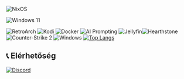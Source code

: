 ![NixOS](https://img.shields.io/badge/-NixOS-5277C3?style=flat&logo=nixos&logoColor=white)

![Windows 11](https://img.shields.io/badge/-Windows%2011-0078D6?style=flat&logo=windows&logoColor=white)

![RetroArch](https://img.shields.io/badge/-RetroArch-000000?style=flat&logo=retroarch&logoColor=white)
![Kodi](https://img.shields.io/badge/-Kodi-17A2D2?style=flat&logo=kodi&logoColor=white) ![Docker](https://img.shields.io/badge/-Docker-2496ED?style=flat&logo=docker&logoColor=white) ![AI Prompting](https://img.shields.io/badge/-AI%20Prompting-412991?style=flat&logo=openai&logoColor=white) ![Jellyfin](https://img.shields.io/badge/-Jellyfin-00A4DC?style=flat&logo=jellyfin&logoColor=white)![Hearthstone](https://img.shields.io/badge/-Hearthstone-0C2C56?style=flat&logo=Battle.net&logoColor=white)
![Counter-Strike 2](https://img.shields.io/badge/-Counter--Strike%202-FA9C1C?style=flat&logo=counter-strike&logoColor=white)
![Windows](https://img.shields.io/badge/-Windows-0078D6?style=flat&logo=windows&logoColor=white)
[![Top Langs](https://github-readme-stats.vercel.app/api/top-langs/?username=L1lNo1ses&langs_count=12)](https://github.com/anuraghazra/github-readme-stats)
## 📞 **Elérhetőség**  
[![Discord](https://img.shields.io/badge/Discord-@gamercsavoboldogboldogsag-5865F2?style=flat&logo=discord&logoColor=white)](https://discord.com/users/1190710992410251270)
<!--
**L1lNo1ses/L1lNo1ses** is a ✨ _special_ ✨ repository because its `README.md` (this file) appears on your GitHub profile.

Here are some ideas to get you started:

- 🔭 I’m currently working on ...
- 🌱 I’m currently learning ...
- 👯 I’m looking to collaborate on ...
- 🤔 I’m looking for help with ...
- 💬 Ask me about ...
- 📫 How to reach me: ...
- 😄 Pronouns: ...
- ⚡ Fun fact: ...
-->
